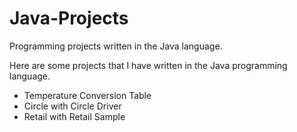 # Java-Projects
Programming projects written in the Java language.

Here are some projects that I have written in the Java programming language.

  - Temperature Conversion Table
  - Circle with Circle Driver
  - Retail with Retail Sample

